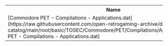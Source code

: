 <table>
<tr><th>Name</th><th>Size</th></tr>
<tr><td>[Commodore PET - Compilations - Applications.dat](https://raw.githubusercontent.com/open-retrogaming-archive/dat-catalog/main/root/basic/TOSEC/Commodore/PET/Compilations/Applications/Commodore PET - Compilations - Applications.dat)</td><td>1512</td></tr>
</table>
